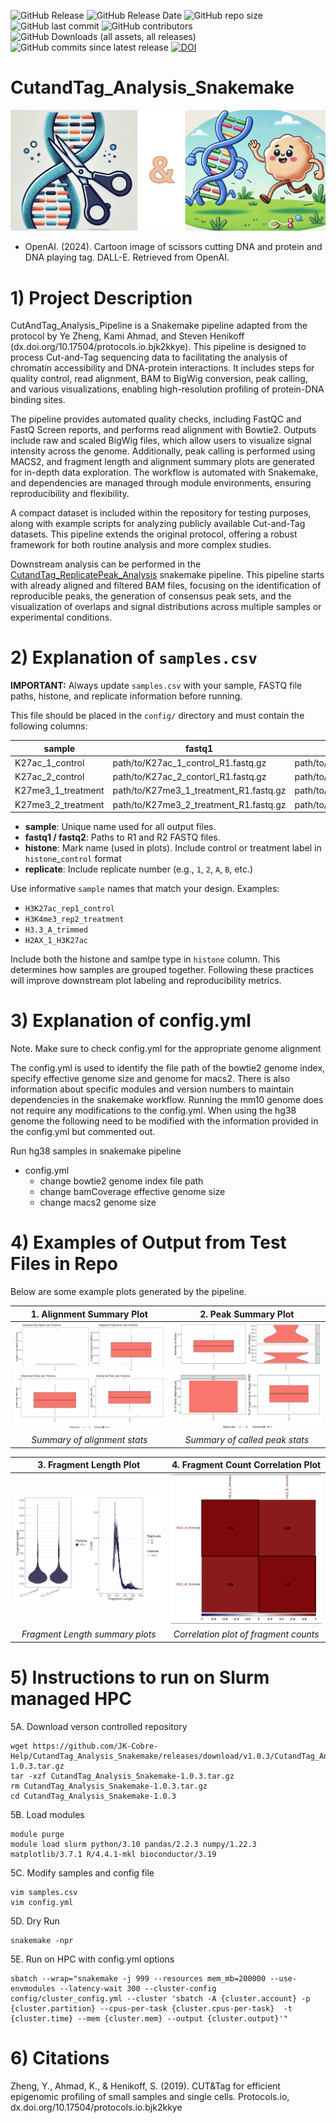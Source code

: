 ![GitHub Release](https://img.shields.io/github/v/release/JK-Cobre-Help/CutandTag_Analysis_Snakemake)
![GitHub Release Date](https://img.shields.io/github/release-date/JK-Cobre-Help/CutandTag_Analysis_Snakemake)
![GitHub repo size](https://img.shields.io/github/repo-size/JK-Cobre-Help/CutandTag_Analysis_Snakemake)
![GitHub last commit](https://img.shields.io/github/last-commit/JK-Cobre-Help/CutandTag_Analysis_Snakemake)
![GitHub contributors](https://img.shields.io/github/contributors/JK-Cobre-Help/CutandTag_Analysis_Snakemake)
![GitHub Downloads (all assets, all releases)](https://img.shields.io/github/downloads/JK-Cobre-Help/CutandTag_Analysis_Snakemake/total)
![GitHub commits since latest release](https://img.shields.io/github/commits-since/JK-Cobre-Help/CutandTag_Analysis_Snakemake/latest)
[![DOI](https://zenodo.org/badge/873121124.svg)](https://doi.org/10.5281/zenodo.15232228)

# CutandTag_Analysis_Snakemake
![Cut&Tag](/images/Cut&Tag.png)
+ OpenAI. (2024). Cartoon image of scissors cutting DNA and protein and DNA playing tag. DALL-E. Retrieved from OpenAI.

# 1) Project Description
CutAndTag_Analysis_Pipeline is a Snakemake pipeline adapted from the protocol by Ye Zheng, Kami Ahmad, and Steven Henikoff (dx.doi.org/10.17504/protocols.io.bjk2kkye). This pipeline is designed to process Cut-and-Tag sequencing data to facilitating the analysis of chromatin accessibility and DNA-protein interactions. It includes steps for quality control, read alignment, BAM to BigWig conversion, peak calling, and various visualizations, enabling high-resolution profiling of protein-DNA binding sites.

The pipeline provides automated quality checks, including FastQC and FastQ Screen reports, and performs read alignment with Bowtie2. Outputs include raw and scaled BigWig files, which allow users to visualize signal intensity across the genome. Additionally, peak calling is performed using MACS2, and fragment length and alignment summary plots are generated for in-depth data exploration. The workflow is automated with Snakemake, and dependencies are managed through module environments, ensuring reproducibility and flexibility.

A compact dataset is included within the repository for testing purposes, along with example scripts for analyzing publicly available Cut-and-Tag datasets. This pipeline extends the original protocol, offering a robust framework for both routine analysis and more complex studies.

Downstream analysis can be performed in the [CutandTag_ReplicatePeak_Analysis](https://github.com/JK-Cobre-Help/CutandTag_ReplicatePeak_Analysis) snakemake pipeline. This pipeline starts with already aligned and filtered BAM files, focusing on the identification of reproducible peaks, the generation of consensus peak sets, and the visualization of overlaps and signal distributions across multiple samples or experimental conditions.

# 2) Explanation of `samples.csv`

**IMPORTANT:** Always update `samples.csv` with your sample, FASTQ file paths, histone, and replicate information before running.

This file should be placed in the `config/` directory and must contain the following columns:

| sample             | fastq1                                 | fastq2                                 | histone          | replicate    |
|--------------------|----------------------------------------|----------------------------------------|------------------|--------------|
| K27ac_1_control    | path/to/K27ac_1_control_R1.fastq.gz    | path/to/K27ac_1_control_R2.fastq.gz    |H27ac_Control     |1             |
| K27ac_2_control    | path/to/K27ac_2_contorl_R1.fastq.gz    | path/to/K27ac_2_control_R1.fastq.gz    |K27ac_Control     |2             |
| K27me3_1_treatment | path/to/K27me3_1_treatment_R1.fastq.gz | path/to/K27me3_1_treatment_R1.fastq.gz |K27me3_Treatment  |1             |
| K27me3_2_treatment | path/to/K27me3_2_treatment_R1.fastq.gz | path/to/K27me3_2_treatment_R1.fastq.gz |K27me3_Treatment  |2             |

+ **sample**: Unique name used for all output files.
+ **fastq1 / fastq2**: Paths to R1 and R2 FASTQ files.
+ **histone**: Mark name (used in plots). Include control or treatment label in `histone`_`control` format
+ **replicate**: Include replicate number (e.g., `1`, `2`, `A`, `B`, etc.)

Use informative `sample` names that match your design. Examples:

+ `H3K27ac_rep1_control`
+ `H3K4me3_rep2_treatment`
+ `H3.3_A_trimmed`
+ `H2AX_1_H3K27ac`

Include both the histone and samlpe type in `histone` column. This determines how samples are grouped together. Following these practices will improve downstream plot labeling and reproducibility metrics.

# 3) Explanation of config.yml
Note. Make sure to check config.yml for the appropriate genome alignment

The config.yml is used to identify the file path of the bowtie2 genome index, specify effective genome size and genome for macs2. There is also information about specific modules and version numbers to maintain dependencies in the snakemake workflow. Running the mm10 genome does not require any modifications to the config.yml. When using the hg38 genome the following need to be modified with the information provided in the config.yml but commented out.

Run hg38 samples in snakemake pipeline
- config.yml 
    + change bowtie2 genome index file path
    + change bamCoverage effective genome size
    + change macs2 genome size


# 4) Examples of Output from Test Files in Repo

Below are some example plots generated by the pipeline.  

| 1. **Alignment Summary Plot**                                                         | 2. **Peak Summary Plot**                                                                   |
| :-----------------------------------------------------------------------------------: | :----------------------------------------------------------------------------------------: |
| <img src="/images/alignment_summary_plot.png" width="300">                            | <img src="/images/peak_summary_plot.png" width="300">                                      |
| *Summary of alignment stats*                                                          | *Summary of called peak stats*                                                             |

| 3. **Fragment Length Plot**                                                           | 4. **Fragment Count Correlation Plot**                                                     |
| :-----------------------------------------------------------------------------------: | :----------------------------------------------------------------------------------------: |
| <img src="/images/fragment_length_plot.png" width="300">                              | <img src="/images/fragCount_correlation_plot.png" width="300">                             |
| *Fragment Length summary plots*                                                       | *Correlation plot of fragment counts*                                                      |


# 5) Instructions to run on Slurm managed HPC
5A. Download verson controlled repository
```
wget https://github.com/JK-Cobre-Help/CutandTag_Analysis_Snakemake/releases/download/v1.0.3/CutandTag_Analysis_Snakemake-1.0.3.tar.gz
tar -xzf CutandTag_Analysis_Snakemake-1.0.3.tar.gz
rm CutandTag_Analysis_Snakemake-1.0.3.tar.gz
cd CutandTag_Analysis_Snakemake-1.0.3
```
5B. Load modules
```
module purge
module load slurm python/3.10 pandas/2.2.3 numpy/1.22.3 matplotlib/3.7.1 R/4.4.1-mkl bioconductor/3.19
```
5C. Modify samples and config file
```
vim samples.csv
vim config.yml
```
5D. Dry Run
```
snakemake -npr
```
5E. Run on HPC with config.yml options
```
sbatch --wrap="snakemake -j 999 --resources mem_mb=200000 --use-envmodules --latency-wait 300 --cluster-config config/cluster_config.yml --cluster 'sbatch -A {cluster.account} -p {cluster.partition} --cpus-per-task {cluster.cpus-per-task}  -t {cluster.time} --mem {cluster.mem} --output {cluster.output}'"
```

# 6) Citations
Zheng, Y., Ahmad, K., & Henikoff, S. (2019). CUT&Tag for efficient epigenomic profiling of small samples and single cells. Protocols.io, dx.doi.org/10.17504/protocols.io.bjk2kkye
